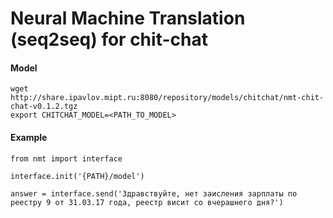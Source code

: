 # Neural Machine Translation (seq2seq) for chit-chat

#### Model

```
wget  http://share.ipavlov.mipt.ru:8080/repository/models/chitchat/nmt-chit-chat-v0.1.2.tgz
export CHITCHAT_MODEL=<PATH_TO_MODEL>
```
#### Example
```
from nmt import interface

interface.init('{PATH}/model')

answer = interface.send('Здравствуйте, нет заисления зарплаты по реестру 9 от 31.03.17 года, реестр висит со вчерашнего дня?')


```

